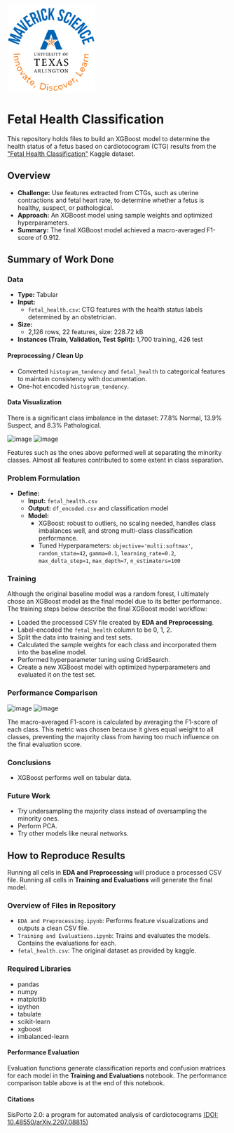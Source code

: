 ![](UTA-DataScience-Logo.png)

# Fetal Health Classification

This repository holds files to build an XGBoost model to determine the health status of a fetus based on cardiotocogram (CTG) results from the 
["Fetal Health Classification"](https://www.kaggle.com/datasets/andrewmvd/fetal-health-classification) Kaggle dataset.

## Overview

* **Challenge:** Use features extracted from CTGs, such as uterine contractions and fetal heart rate, to determine whether a fetus is healthy, suspect, or pathological. 
* **Approach:** An XGBoost model using sample weights and optimized hyperparameters.
* **Summary:** The final XGBoost model achieved a macro-averaged F1-score of 0.912.

## Summary of Work Done

### Data

* **Type:** Tabular
* **Input:**
  * `fetal_health.csv`: CTG features with the health status labels determined by an obstetrician.
* **Size:**
  * 2,126 rows, 22 features, size: 228.72 kB
* **Instances (Train, Validation, Test Split):** 1,700 training, 426 test

#### Preprocessing / Clean Up

* Converted `histogram_tendency` and `fetal_health` to categorical features to maintain consistency with documentation.
* One-hot encoded `histogram_tendency`.

#### Data Visualization

There is a significant class imbalance in the dataset: 77.8% Normal, 13.9% Suspect, and 8.3% Pathological.

![image](https://github.com/user-attachments/assets/2e9cf5a2-52bd-410c-8e9a-2d50a3b0c0e3)
![image](https://github.com/user-attachments/assets/a7d1a6c3-dbcd-4551-a3f1-9bce11d5a401)

Features such as the ones above peformed well at separating the minority classes. Almost all features contributed to some extent in class separation.

### Problem Formulation

* **Define:**
  * **Input:** `fetal_health.csv`
  * **Output:** `df_encoded.csv` and classification model
  * **Model:**
    * XGBoost: robust to outliers, no scaling needed, handles class imbalances well, and strong multi-class classification performance.
    * Tuned Hyperparameters: `objective='multi:softmax'`, `random_state=42`, `gamma=0.1`, `learning_rate=0.2`, `max_delta_step=1`, `max_depth=7`, `n_estimators=100`

### Training
Although the original baseline model was a random forest, I ultimately chose an XGBoost model as the final model due to its better performance.  The training steps below describe the final XGBoost model workflow:

* Loaded the processed CSV file created by **EDA and Preprocessing**.
* Label-encoded the `fetal_health` column to be 0, 1, 2.
* Split the data into training and test sets.
* Calculated the sample weights for each class and incorporated them into the baseline model.
* Performed hyperparameter tuning using GridSearch.
* Create a new XGBoost model with optimized hyperparameters and evaluated it on the test set.

### Performance Comparison

![image](https://github.com/user-attachments/assets/83d1ff5a-2b23-4a6a-89e4-66347a0698b5)
![image](https://github.com/user-attachments/assets/5c4148fa-0d05-4245-be8c-e79ab1623428)

The macro-averaged F1-score is calculated by averaging the F1-score of each class. This metric was chosen because it gives equal weight to all classes, preventing the majority class from having too much influence on the final evaluation score.

### Conclusions

* XGBoost performs well on tabular data.

### Future Work

* Try undersampling the majority class instead of oversampling the minority ones.
* Perform PCA.
* Try other models like neural networks.

## How to Reproduce Results

Running all cells in **EDA and Preprocessing** will produce a processed CSV file. Running all cells in **Training and Evaluations** will generate the final model.

### Overview of Files in Repository

* `EDA and Preprocessing.ipynb`: Performs feature visualizations and outputs a clean CSV file.
* `Training and Evaluations.ipynb`: Trains and evaluates the models. Contains the evaluations for each. 
* `fetal_health.csv`: The original dataset as provided by kaggle.

### Required Libraries

* pandas
* numpy
* matplotlib
* ipython
* tabulate
* scikit-learn
* xgboost
* imbalanced-learn

#### Performance Evaluation

Evaluation functions generate classification reports and confusion matrices for each model in the **Training and Evaluations** notebook. The performance comparison table above is at the end of this notebook.

#### Citations
SisPorto 2.0: a program for automated analysis of cardiotocograms [(DOI: 10.48550/arXiv.2207.08815)](https://arxiv.org/abs/2207.08815)
